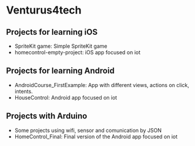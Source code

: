# Venturus4tech

## Projects for learning iOS
* SpriteKit game: Simple SpriteKit game
* homecontrol-empty-project: iOS app focused on iot 

## Projects for learning Android
* AndroidCourse_FirstExample: App with different views, actions on click, intents.
* HouseControl: Android app focused on iot

## Projects with Arduino
* Some projects using wifi, sensor and comunication by JSON
* HomeControl_Final: Final version of the Android app focused on iot
